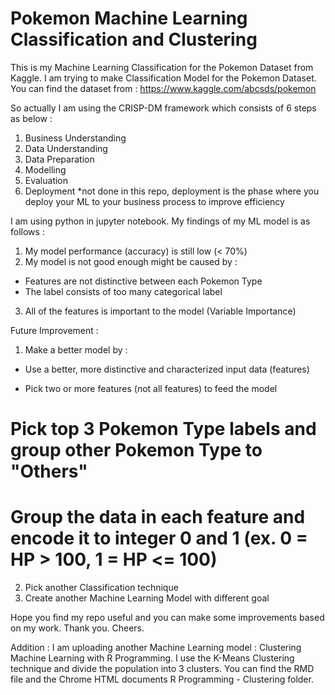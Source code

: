 # Pokemon Machine Learning Classification and Clustering
This is my Machine Learning Classification for the Pokemon Dataset from Kaggle. I am trying to make Classification Model for the Pokemon Dataset. You can find the dataset from :
https://www.kaggle.com/abcsds/pokemon

So actually I am using the CRISP-DM framework which consists of 6 steps as below :
1. Business Understanding
2. Data Understanding
3. Data Preparation
4. Modelling
5. Evaluation
6. Deployment *not done in this repo, deployment is the phase where you deploy your ML to your business process to improve efficiency

I am using python in jupyter notebook. My findings of my ML model is as follows :
1. My model performance (accuracy) is still low (< 70%)
2. My model is not good enough might be caused by :
- Features are not distinctive between each Pokemon Type
- The label consists of too many categorical label
3. All of the features is important to the model (Variable Importance)

Future Improvement :
1. Make a better model by :
* Use a better, more distinctive and characterized input data (features)
+ Pick two or more features (not all features) to feed the model
# Pick top 3 Pokemon Type labels and group other Pokemon Type to "Others"
# Group the data in each feature and encode it to integer 0 and 1 (ex. 0 = HP > 100, 1 = HP <= 100)
2. Pick another Classification technique
3. Create another Machine Learning Model with different goal


Hope you find my repo useful and you can make some improvements based on my work. Thank you. Cheers.


Addition : I am uploading another Machine Learning model : Clustering Machine Learning with R Programming. I use the K-Means Clustering technique and divide the population into 3 clusters. You can find the RMD file and the Chrome HTML documents R Programming - Clustering folder.
